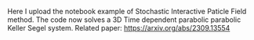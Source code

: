 Here I upload the notebook example of Stochastic Interactive Paticle Field method. The code now solves a 3D Time dependent parabolic parabolic Keller Segel system. 
Related paper: 
https://arxiv.org/abs/2309.13554
